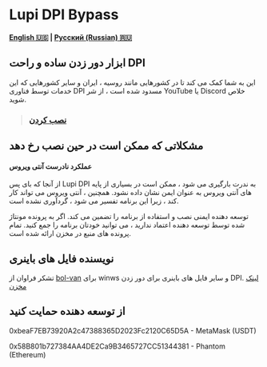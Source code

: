 # Lupi DPI Bypass
#### [English 🇺🇸](https://github.com/0netervezer0/Omega-DPI-Bypass/blob/main/README.md)  |  [Русский (Russian) 🇷🇺](https://github.com/0netervezer0/Omega-DPI-Bypass/blob/main/README_ru.md)
## ابزار دور زدن ساده و راحت DPI
این به شما کمک می کند تا در کشورهایی مانند روسیه ، ایران و سایر کشورهایی که این خدمات توسط فناوری DPI مسدود شده است ، از شر YouTube یا Discord خلاص شوید.
> ### [نصب کردن](https://github.com/0netervezer0/Omega-DPI-Bypass/releases/tag/2.1)
## مشکلاتی که ممکن است در حین نصب رخ دهد
#### عملکرد نادرست آنتی ویروس
از آنجا که بای پس Lupi DPI به ندرت بارگیری می شود ، ممکن است در بسیاری از پایه های آنتی ویروس به عنوان ایمن نشان داده نشود. همچنین ، آنتی ویروس می تواند کار کند ، زیرا این برنامه تفسیر می شود ، گردآوری نشده است.

توسعه دهنده ایمنی نصب و استفاده از برنامه را تضمین می کند. اگر به پرونده مونتاژ شده توسط توسعه دهنده اعتماد ندارید ، می توانید خودتان برنامه را جمع کنید. تمام پرونده های منبع در مخزن ارائه شده است.
## نویسنده فایل های باینری
تشکر فراوان از [bol-van](https://github.com/bol-van) برای winws و سایر فایل های باینری برای دور زدن DPI. [لینک مخزن](https://github.com/bol-van/zapret)
## از توسعه دهنده حمایت کنید
0xbeaF7EB73920A2c47388365D2023Fc2120C65D5A - MetaMask (USDT)

0x58B801b727384AA4DE2Ca9B3465727CC51344381 - Phantom (Ethereum)
